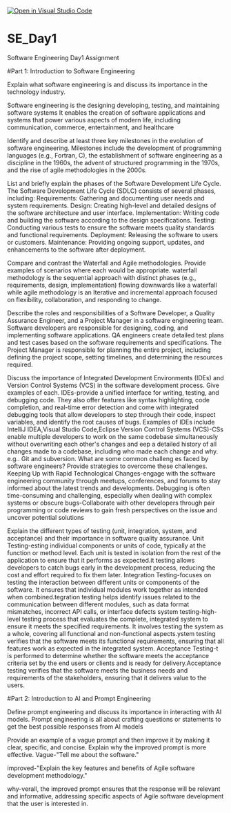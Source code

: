 [![Open in Visual Studio Code](https://classroom.github.com/assets/open-in-vscode-2e0aaae1b6195c2367325f4f02e2d04e9abb55f0b24a779b69b11b9e10269abc.svg)](https://classroom.github.com/online_ide?assignment_repo_id=15576907&assignment_repo_type=AssignmentRepo)
# SE_Day1
Software Engineering Day1 Assignment

#Part 1: Introduction to Software Engineering

Explain what software engineering is and discuss its importance in the technology industry.

Software engineering is the designing developing, testing, and maintaining software systems
It enables the creation of software applications and systems that power various aspects of modern life, including communication, commerce, entertainment, and healthcare


Identify and describe at least three key milestones in the evolution of software engineering.
Milestones include the development of programming languages (e.g., Fortran, C), the establishment of software engineering as a discipline in the 1960s, the advent of structured programming in the 1970s, and the rise of agile methodologies in the 2000s.

List and briefly explain the phases of the Software Development Life Cycle.
The Software Development Life Cycle (SDLC) consists of several phases, including:
Requirements: Gathering and documenting user needs and system requirements.
Design: Creating high-level and detailed designs of the software architecture and user interface.
Implementation: Writing code and building the software according to the design specifications.
Testing: Conducting various tests to ensure the software meets quality standards and functional requirements.
 Deployment: Releasing the software to users or customers.
 Maintenance: Providing ongoing support, updates, and enhancements to the software after deployment.




Compare and contrast the Waterfall and Agile methodologies. Provide examples of scenarios where each would be appropriate.
waterfall methodology is the sequential approach with distinct phases (e.g., requirements, design, implementation) flowing downwards like a waterfall while agile methodology is an Iterative and incremental approach focused on flexibility, collaboration, and responding to change.



Describe the roles and responsibilities of a Software Developer, a Quality Assurance Engineer, and a Project Manager in a software engineering team.
Software developers are responsible for designing, coding, and implementing software applications.
QA engineers create detailed test plans and test cases based on the software requirements and specifications.
The Project Manager is responsible for planning the entire project, including defining the project scope, setting timelines, and determining the resources required.


Discuss the importance of Integrated Development Environments (IDEs) and Version Control Systems (VCS) in the software development process. Give examples of each.
IDEs-provide a unified interface for writing, testing, and debugging code. They also offer features like syntax highlighting, code completion, and real-time error detection and come with integrated debugging tools that allow developers to step through their code, inspect variables, and identify the root causes of bugs.
Examples of IDEs include IntelliJ IDEA,Visual Studio Code,Eclipse
Version Control Systems (VCS)-CSs enable multiple developers to work on the same codebase simultaneously without overwriting each other's changes and eep a detailed history of all changes made to a codebase, including who made each change and why. e.g.. Git and subversion.
What are some common challeng
es faced by software engineers? Provide strategies to overcome these challenges.
Keeping Up with Rapid Technological Changes-engage with the software engineering community through meetups, conferences, and forums to stay informed about the latest trends and developments.
Debugging is often time-consuming and challenging, especially when dealing with complex systems or obscure bugs-Collaborate with other developers through pair programming or code reviews to gain fresh perspectives on the issue and uncover potential solutions


Explain the different types of testing (unit, integration, system, and acceptance) and their importance in software quality assurance.
Unit Testing-esting individual components or units of code, typically at the function or method level. Each unit is tested in isolation from the rest of the application to ensure that it performs as expected.it testing allows developers to catch bugs early in the development process, reducing the cost and effort required to fix them later.
Integration Testing-focuses on testing the interaction between different units or components of the software. It ensures that individual modules work together as intended when combined.tegration testing helps identify issues related to the communication between different modules, such as data format mismatches, incorrect API calls, or interface defects
system testing-high-level testing process that evaluates the complete, integrated system to ensure it meets the specified requirements. It involves testing the system as a whole, covering all functional and non-functional aspects.ystem testing verifies that the software meets its functional requirements, ensuring that all features work as expected in the integrated system.
Acceptance Testing-t is performed to determine whether the software meets the acceptance criteria set by the end users or clients and is ready for delivery.Acceptance testing verifies that the software meets the business needs and requirements of the stakeholders, ensuring that it delivers value to the users.


#Part 2: Introduction to AI and Prompt Engineering


Define prompt engineering and discuss its importance in interacting with AI models.
Prompt engineering is all about crafting questions or statements to get the best possible responses from AI models

Provide an example of a vague prompt and then improve it by making it clear, specific, and concise. Explain why the improved prompt is more effective.
Vague-"Tell me about the software."

improved-"Explain the key features and benefits of Agile software development methodology."

why-verall, the improved prompt ensures that the response will be relevant and informative, addressing specific aspects of Agile software development that the user is interested in.

